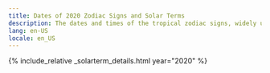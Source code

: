 ```yaml
---
title: Dates of 2020 Zodiac Signs and Solar Terms
description: The dates and times of the tropical zodiac signs, widely used in western astrology, and solar terms of year 2020
lang: en-US
locale: en_US
---
```

{% include_relative _solarterm_details.html year="2020" %}
